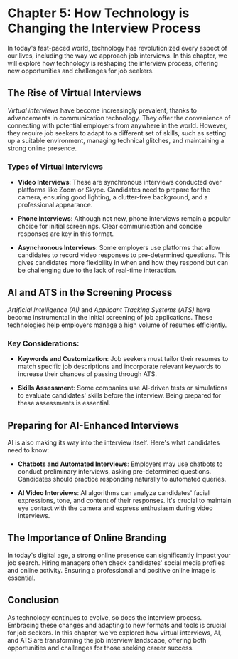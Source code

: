 Chapter 5: How Technology is Changing the Interview Process
===========================================================

In today's fast-paced world, technology has revolutionized every aspect of our lives, including the way we approach job interviews. In this chapter, we will explore how technology is reshaping the interview process, offering new opportunities and challenges for job seekers.

The Rise of Virtual Interviews
------------------------------

*Virtual interviews* have become increasingly prevalent, thanks to advancements in communication technology. They offer the convenience of connecting with potential employers from anywhere in the world. However, they require job seekers to adapt to a different set of skills, such as setting up a suitable environment, managing technical glitches, and maintaining a strong online presence.

### Types of Virtual Interviews

* **Video Interviews**: These are synchronous interviews conducted over platforms like Zoom or Skype. Candidates need to prepare for the camera, ensuring good lighting, a clutter-free background, and a professional appearance.

* **Phone Interviews**: Although not new, phone interviews remain a popular choice for initial screenings. Clear communication and concise responses are key in this format.

* **Asynchronous Interviews**: Some employers use platforms that allow candidates to record video responses to pre-determined questions. This gives candidates more flexibility in when and how they respond but can be challenging due to the lack of real-time interaction.

AI and ATS in the Screening Process
-----------------------------------

*Artificial Intelligence (AI)* and *Applicant Tracking Systems (ATS)* have become instrumental in the initial screening of job applications. These technologies help employers manage a high volume of resumes efficiently.

### Key Considerations:

* **Keywords and Customization**: Job seekers must tailor their resumes to match specific job descriptions and incorporate relevant keywords to increase their chances of passing through ATS.

* **Skills Assessment**: Some companies use AI-driven tests or simulations to evaluate candidates' skills before the interview. Being prepared for these assessments is essential.

Preparing for AI-Enhanced Interviews
------------------------------------

AI is also making its way into the interview itself. Here's what candidates need to know:

* **Chatbots and Automated Interviews**: Employers may use chatbots to conduct preliminary interviews, asking pre-determined questions. Candidates should practice responding naturally to automated queries.

* **AI Video Interviews**: AI algorithms can analyze candidates' facial expressions, tone, and content of their responses. It's crucial to maintain eye contact with the camera and express enthusiasm during video interviews.

The Importance of Online Branding
---------------------------------

In today's digital age, a strong online presence can significantly impact your job search. Hiring managers often check candidates' social media profiles and online activity. Ensuring a professional and positive online image is essential.

Conclusion
----------

As technology continues to evolve, so does the interview process. Embracing these changes and adapting to new formats and tools is crucial for job seekers. In this chapter, we've explored how virtual interviews, AI, and ATS are transforming the job interview landscape, offering both opportunities and challenges for those seeking career success.
